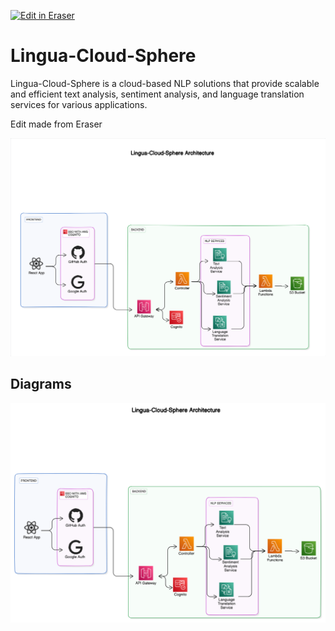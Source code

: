 <p><a target="_blank" href="https://app.eraser.io/workspace/dt7Phvkj2Gc2r9r2b6AR" id="edit-in-eraser-github-link"><img alt="Edit in Eraser" src="https://firebasestorage.googleapis.com/v0/b/second-petal-295822.appspot.com/o/images%2Fgithub%2FOpen%20in%20Eraser.svg?alt=media&amp;token=968381c8-a7e7-472a-8ed6-4a6626da5501"></a></p>

# Lingua-Cloud-Sphere
Lingua-Cloud-Sphere is a cloud-based NLP solutions that provide scalable and efficient text analysis, sentiment analysis, and language translation services for various applications.

Edit made from  Eraser

![Figure 1](/.eraser/dt7Phvkj2Gc2r9r2b6AR___6Ww8hrtkmQbCnRHKqyf4D7Vv51M2___---figure---LN1zFMHIByB3tswRlbzPU---figure---SQpLMeEqOqpei19mKguopA.png "Figure 1")




<!-- eraser-additional-content -->
## Diagrams
<!-- eraser-additional-files -->
<a href="/README-Lingua-Cloud-Sphere Architecture-1.eraserdiagram" data-element-id="xpvDqQ0w4LZ5Y9b_YcH_r"><img src="/.eraser/dt7Phvkj2Gc2r9r2b6AR___6Ww8hrtkmQbCnRHKqyf4D7Vv51M2___---diagram----23acab7f8aa14565efd39bbf7b349f82-Lingua-Cloud-Sphere-Architecture.png" alt="" data-element-id="xpvDqQ0w4LZ5Y9b_YcH_r" /></a>
<!-- end-eraser-additional-files -->
<!-- end-eraser-additional-content -->
<!--- Eraser file: https://app.eraser.io/workspace/dt7Phvkj2Gc2r9r2b6AR --->